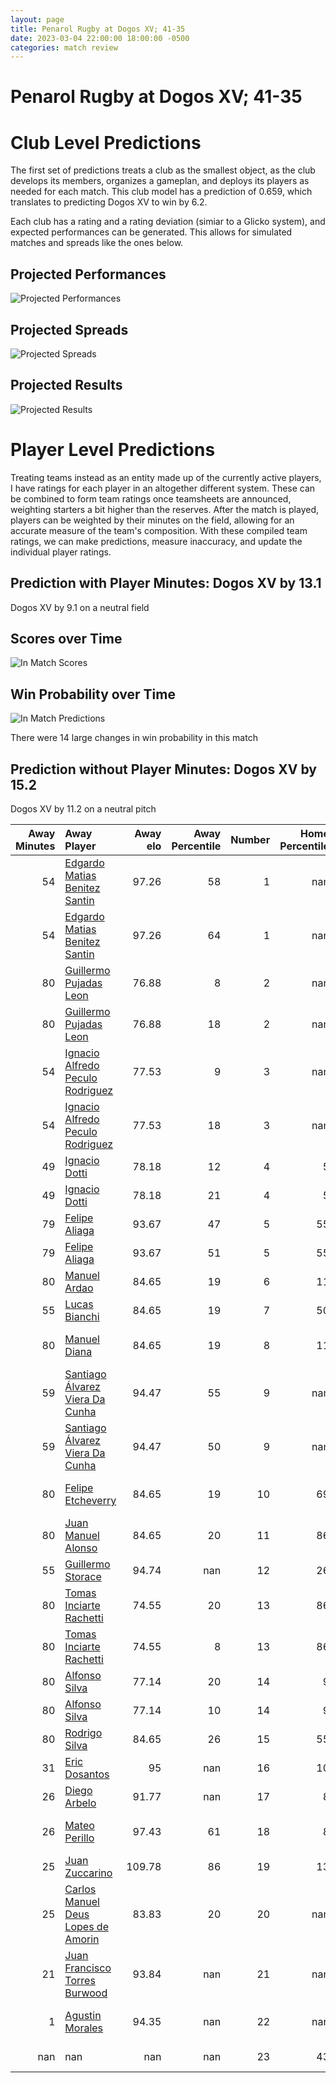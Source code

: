 ```yaml
---  
layout: page  
title: Penarol Rugby at Dogos XV; 41-35  
date: 2023-03-04 22:00:00 18:00:00 -0500  
categories: match review  
---
```

# Penarol Rugby at Dogos XV; 41-35

# Club Level Predictions


The first set of predictions treats a club as the smallest object, as the club develops its members, organizes a gameplan, and deploys its players as needed for each match. This club model has a prediction of 0.659, which translates to predicting Dogos XV to win by 6.2.

Each club has a rating and a rating deviation (simiar to a Glicko system), and expected performances can be generated. This allows for simulated matches and spreads like the ones below.
## Projected Performances


![Projected Performances](plots/performances_2023-03-04-DogosXV-PenarolRugby.png)
## Projected Spreads


![Projected Spreads](plots/spreads_2023-03-04-DogosXV-PenarolRugby.png)
## Projected Results


![Projected Results](plots/resultbar_2023-03-04-DogosXV-PenarolRugby.png)
# Player Level Predictions


Treating teams instead as an entity made up of the currently active players, I have ratings for each player in an altogether different system. These can be combined to form team ratings once teamsheets are announced, weighting starters a bit higher than the reserves. After the match is played, players can be weighted by their minutes on the field, allowing for an accurate measure of the team's composition. With these compiled team ratings, we can make predictions, measure inaccuracy, and update the individual player ratings.
## Prediction with Player Minutes: Dogos XV by 13.1


Dogos XV by 9.1 on a neutral field
## Scores over Time


![In Match Scores](plots/recap_scores_2023-03-04-DogosXV-PenarolRugby.png)
## Win Probability over Time


![In Match Predictions](plots/recap_prob_2023-03-04-DogosXV-PenarolRugby.png)

There were 14 large changes in win probability in this match
## Prediction without Player Minutes: Dogos XV by 15.2


Dogos XV by 11.2 on a neutral pitch



|   Away Minutes | Away Player                                                                                     |   Away elo |   Away Percentile |   Number |   Home Percentile |   Home elo | Home Player                                                                      |   Home Minutes |
|---------------:|:------------------------------------------------------------------------------------------------|-----------:|------------------:|---------:|------------------:|-----------:|:---------------------------------------------------------------------------------|---------------:|
|             54 | [Edgardo Matias Benitez Santin](..//playerfiles//EdgardoMatiasBenitezSantin_cleaned.md)         |      97.26 |                58 |        1 |               nan |      95.81 | [Mateo Nunez Miserez](..//playerfiles//MateoNunezMiserez_cleaned.md)             |             40 |
|             54 | [Edgardo Matias Benitez Santin](..//playerfiles//EdgardoMatiasBenitezSantin_cleaned.md)         |      97.26 |                64 |        1 |               nan |      95.81 | [Mateo Nunez Miserez](..//playerfiles//MateoNunezMiserez_cleaned.md)             |             40 |
|             80 | [Guillermo Pujadas Leon](..//playerfiles//GuillermoPujadasLeon_cleaned.md)                      |      76.88 |                 8 |        2 |               nan |      98.02 | [Roman Pretz](..//playerfiles//RomanPretz_cleaned.md)                            |             79 |
|             80 | [Guillermo Pujadas Leon](..//playerfiles//GuillermoPujadasLeon_cleaned.md)                      |      76.88 |                18 |        2 |               nan |      98.02 | [Roman Pretz](..//playerfiles//RomanPretz_cleaned.md)                            |             79 |
|             54 | [Ignacio Alfredo Peculo Rodriguez](..//playerfiles//IgnacioAlfredoPeculoRodriguez_cleaned.md)   |      77.53 |                 9 |        3 |               nan |      97.23 | [Ramiro Valdes Iribarren](..//playerfiles//RamiroValdesIribarren_cleaned.md)     |             40 |
|             54 | [Ignacio Alfredo Peculo Rodriguez](..//playerfiles//IgnacioAlfredoPeculoRodriguez_cleaned.md)   |      77.53 |                18 |        3 |               nan |      97.23 | [Ramiro Valdes Iribarren](..//playerfiles//RamiroValdesIribarren_cleaned.md)     |             40 |
|             49 | [Ignacio Dotti](..//playerfiles//IgnacioDotti_cleaned.md)                                       |      78.18 |                12 |        4 |                 5 |      68.72 | [Gregorio Hernandez](..//playerfiles//GregorioHernandez_cleaned.md)              |             75 |
|             49 | [Ignacio Dotti](..//playerfiles//IgnacioDotti_cleaned.md)                                       |      78.18 |                21 |        4 |                 5 |      68.72 | [Gregorio Hernandez](..//playerfiles//GregorioHernandez_cleaned.md)              |             75 |
|             79 | [Felipe Aliaga](..//playerfiles//FelipeAliaga_cleaned.md)                                       |      93.67 |                47 |        5 |                55 |      96.65 | [Franco Molina](..//playerfiles//FrancoMolina_cleaned.md)                        |             80 |
|             79 | [Felipe Aliaga](..//playerfiles//FelipeAliaga_cleaned.md)                                       |      93.67 |                51 |        5 |                55 |      96.65 | [Franco Molina](..//playerfiles//FrancoMolina_cleaned.md)                        |             80 |
|             80 | [Manuel Ardao](..//playerfiles//ManuelArdao_cleaned.md)                                         |      84.65 |                19 |        6 |                11 |      80.24 | [Aitor Bildosola](..//playerfiles//AitorBildosola_cleaned.md)                    |             40 |
|             55 | [Lucas Bianchi](..//playerfiles//LucasBianchi_cleaned.md)                                       |      84.65 |                19 |        7 |                50 |      94.65 | [Efrain Elias](..//playerfiles//EfrainElias_cleaned.md)                          |             80 |
|             80 | [Manuel Diana](..//playerfiles//ManuelDiana_cleaned.md)                                         |      84.65 |                19 |        8 |                11 |      79.94 | [Ignacio Jose Gandini](..//playerfiles//IgnacioJoseGandini_cleaned.md)           |             80 |
|             59 | [Santiago Álvarez Viera Da Cunha](..//playerfiles//SantiagoÁlvarezVieraDaCunha_cleaned.md)      |      94.47 |                55 |        9 |               nan |      94.82 | [Agustin Moyano](..//playerfiles//AgustinMoyano_cleaned.md)                      |             70 |
|             59 | [Santiago Álvarez Viera Da Cunha](..//playerfiles//SantiagoÁlvarezVieraDaCunha_cleaned.md)      |      94.47 |                50 |        9 |               nan |      94.82 | [Agustin Moyano](..//playerfiles//AgustinMoyano_cleaned.md)                      |             70 |
|             80 | [Felipe Etcheverry](..//playerfiles//FelipeEtcheverry_cleaned.md)                               |      84.65 |                19 |       10 |                69 |     101.6  | [Julian Ignacio Hernandez](..//playerfiles//JulianIgnacioHernandez_cleaned.md)   |             80 |
|             80 | [Juan Manuel Alonso](..//playerfiles//JuanManuelAlonso_cleaned.md)                              |      84.65 |                20 |       11 |                86 |     109.78 | [Ernesto Giudice](..//playerfiles//ErnestoGiudice_cleaned.md)                    |             54 |
|             55 | [Guillermo Storace](..//playerfiles//GuillermoStorace_cleaned.md)                               |      94.74 |               nan |       12 |                26 |      87.27 | [Leonardo Gea Salim](..//playerfiles//LeonardoGeaSalim_cleaned.md)               |             80 |
|             80 | [Tomas Inciarte Rachetti](..//playerfiles//TomasInciarteRachetti_cleaned.md)                    |      74.55 |                20 |       13 |                86 |     109.76 | [Faustino Sánchez Valarolo](..//playerfiles//FaustinoSánchezValarolo_cleaned.md) |             80 |
|             80 | [Tomas Inciarte Rachetti](..//playerfiles//TomasInciarteRachetti_cleaned.md)                    |      74.55 |                 8 |       13 |                86 |     109.76 | [Faustino Sánchez Valarolo](..//playerfiles//FaustinoSánchezValarolo_cleaned.md) |             80 |
|             80 | [Alfonso Silva](..//playerfiles//AlfonsoSilva_cleaned.md)                                       |      77.14 |                20 |       14 |                 9 |      76.61 | [Valentin Soler](..//playerfiles//ValentinSoler_cleaned.md)                      |             45 |
|             80 | [Alfonso Silva](..//playerfiles//AlfonsoSilva_cleaned.md)                                       |      77.14 |                10 |       14 |                 9 |      76.61 | [Valentin Soler](..//playerfiles//ValentinSoler_cleaned.md)                      |             45 |
|             80 | [Rodrigo Silva](..//playerfiles//RodrigoSilva_cleaned.md)                                       |      84.65 |                26 |       15 |                55 |      96.65 | [Mateo Soler](..//playerfiles//MateoSoler_cleaned.md)                            |             80 |
|             31 | [Eric Dosantos](..//playerfiles//EricDosantos_cleaned.md)                                       |      95    |               nan |       16 |                10 |      78.36 | [Boris Wenger](..//playerfiles//BorisWenger_cleaned.md)                          |             40 |
|             26 | [Diego Arbelo](..//playerfiles//DiegoArbelo_cleaned.md)                                         |      91.77 |               nan |       17 |                 8 |      76.03 | [Octavio Filippa](..//playerfiles//OctavioFilippa_cleaned.md)                    |             40 |
|             26 | [Mateo Perillo](..//playerfiles//MateoPerillo_cleaned.md)                                       |      97.43 |                61 |       18 |                 8 |      87.13 | [Juan Bautista Mernes](..//playerfiles//JuanBautistaMernes_cleaned.md)           |             40 |
|             25 | [Juan Zuccarino](..//playerfiles//JuanZuccarino_cleaned.md)                                     |     109.78 |                86 |       19 |                13 |      78.44 | [Juan Cruz Strada](..//playerfiles//JuanCruzStrada_cleaned.md)                   |             10 |
|             25 | [Carlos Manuel Deus Lopes de Amorin](..//playerfiles//CarlosManuelDeusLopesdeAmorin_cleaned.md) |      83.83 |                20 |       20 |               nan |      98.58 | [Federico Albrisi](..//playerfiles//FedericoAlbrisi_cleaned.md)                  |              5 |
|             21 | [Juan Francisco Torres Burwood](..//playerfiles//JuanFranciscoTorresBurwood_cleaned.md)         |      93.84 |               nan |       21 |               nan |     100.26 | [Juan Baronio](..//playerfiles//JuanBaronio_cleaned.md)                          |             35 |
|              1 | [Agustin Morales](..//playerfiles//AgustinMorales_cleaned.md)                                   |      94.35 |               nan |       22 |               nan |     101.01 | [Mariano García Ascárate](..//playerfiles//MarianoGarcíaAscárate_cleaned.md)     |             26 |
|            nan | nan                                                                                             |     nan    |               nan |       23 |                43 |      92.37 | [Tomas Bartolini](..//playerfiles//TomasBartolini_cleaned.md)                    |              1 |

